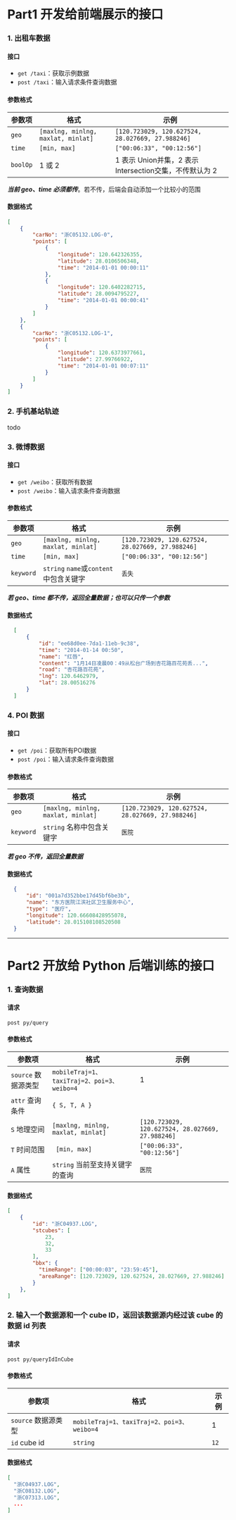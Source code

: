 # Part1 开发给前端展示的接口

### 1. 出租车数据

#### 接口
- `get /taxi`：获取示例数据
- `post /taxi`：输入请求条件查询数据

#### 参数格式

| 参数项   | 格式                               | 示例                                                    |
| -------- | ---------------------------------- | ------------------------------------------------------- |
| `geo`    | `[maxlng, minlng, maxlat, minlat]` | `[120.723029, 120.627524, 28.027669, 27.988246]`        |
| `time`   | `[min, max]`                       | `["00:06:33", "00:12:56"]`                              |
| `boolOp` | 1 或 2                             | 1 表示 Union并集，2 表示 Intersection交集，不传默认为 2 |

***当前 geo、time 必须都传***。若不传，后端会自动添加一个比较小的范围

#### 数据格式

```json
[
    {
        "carNo": "浙C05132.LOG-0",
        "points": [
            {
                "longitude": 120.642326355,
                "latitude": 28.0106506348,
                "time": "2014-01-01 00:00:11"
            },
            {
                "longitude": 120.6402282715,
                "latitude": 28.0094795227,
                "time": "2014-01-01 00:00:41"
            }
        ]
    },
    {
        "carNo": "浙C05132.LOG-1",
        "points": [
            {
                "longitude": 120.6373977661,
                "latitude": 27.99766922,
                "time": "2014-01-01 00:07:11"
            }
        ]
    }
]
```

### 2. 手机基站轨迹
todo 

### 3. 微博数据
#### 接口
- `get /weibo`：获取所有数据
- `post /weibo`：输入请求条件查询数据

#### 参数格式

| 参数项   | 格式                               | 示例                                                    |
| -------- | ---------------------------------- | ------------------------------------------------------- |
| `geo`    | `[maxlng, minlng, maxlat, minlat]` | `[120.723029, 120.627524, 28.027669, 27.988246]`        |
| `time`   | `[min, max]`                       | `["00:06:33", "00:12:56"]`                              |
| `keyword`    | `string`  `name`或`content`中包含关键字 | `丢失`  |

***若 geo、time 都不传，返回全量数据；也可以只传一个参数***

#### 数据格式
```json
  [
      {
          "id": "ee68d0ee-7da1-11eb-9c38",
          "time": "2014-01-14 00:50",
          "name": "红唇",
          "content": "1月14日凌晨00：49从松台广场到杏花路百花苑丢...",
          "road": "杏花路百花苑",
          "lng": 120.6462979,
          "lat": 28.00516276
      }
  ]
```

### 4. POI 数据
#### 接口
- `get /poi`：获取所有POI数据
- `post /poi`：输入请求条件查询数据
#### 参数格式

| 参数项   | 格式                               | 示例                                                    |
| -------- | ---------------------------------- | ------------------------------------------------------- |
| `geo`    | `[maxlng, minlng, maxlat, minlat]` | `[120.723029, 120.627524, 28.027669, 27.988246]`        |
| `keyword`    | `string`   名称中包含关键字 | `医院`    |

***若 geo 不传，返回全量数据***

#### 数据格式
```json
  {
      "id": "001a7d352bbe17d45bf6be3b",
      "name": "东方医院江滨社区卫生服务中心",
      "type": "医疗",
      "longitude": 120.66608428955078,
      "latitude": 28.015108108520508
  }
```

---

# Part2 开放给 Python 后端训练的接口

### 1. 查询数据

#### 请求
`post py/query`

#### 参数格式
| 参数项   | 格式                               | 示例                                                    |
| -------- | ---------------------------------- | --------------------------------------------------- |
| `source`  数据源类型  | `mobileTraj=1、taxiTraj=2、poi=3、weibo=4` |  1  |
| `attr`  查询条件 | `{ S, T, A }`|  |
|  `S`   地理空间 | `[maxlng, minlng, maxlat, minlat]` | `[120.723029, 120.627524, 28.027669, 27.988246]` |
|  `T`   时间范围 | ` [min, max]` | `["00:06:33", "00:12:56"]` |
|     `A`   属性 | `string`   当前至支持关键字的查询 | `医院` |

#### 数据格式

```json
[
    {
        "id": "浙C04937.LOG",
        "stcubes": [
            23,
            32,
            33
        ],
        "bbx": {
          "timeRange": ["00:00:03", "23:59:45"],
          "areaRange": [120.723029, 120.627524, 28.027669, 27.988246]
        }
    },
]
```


### 2. 输入一个数据源和一个 cube ID，返回该数据源内经过该 cube 的数据 id 列表
#### 请求
`post py/queryIdInCube`

#### 参数格式
| 参数项   | 格式                               | 示例                                                    |
| -------- | ---------------------------------- | --------------------------------------------------- |
| `source`  数据源类型  | `mobileTraj=1、taxiTraj=2、poi=3、weibo=4` |  1  |
| `id`  cube id  | `string`|  `12`  |

#### 数据格式
```json
[
  "浙C04937.LOG",
  "浙C08132.LOG",
  "浙C07313.LOG",
  ...
]
```


<!-- 
### 3. 输入一个ID、一个box，返回这个源内对应ID的数据是否在box内

#### 请求
`post py/box`

#### 参数格式
| 参数项   | 格式                               | 示例                                                    |
| :------- | ---------------------------------- | --------------------------------------------------- |
| `source`  数据源类型  | `mobileTraj、taxiTraj、poi、weibo` |  `taxiTraj`  |
| `id`  数据id  | `string`|  `浙C04937.LOG`  |
| `bbox`  范围  | 时空范围 |  |
| - `timeRange` | ` [min, max]` | `["00:06:33", "00:12:56"]` |
| - `areaRange` | `[maxlng, minlng, maxlat, minlat]` | `[120.723029, 120.627524, 28.027669, 27.988246]` |

#### 数据格式 
-->